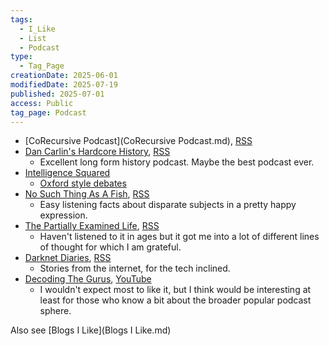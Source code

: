 ```yaml
---
tags:
  - I_Like
  - List
  - Podcast
type:
  - Tag_Page
creationDate: 2025-06-01
modifiedDate: 2025-07-19
published: 2025-07-01
access: Public
tag_page: Podcast
---
```


- [CoRecursive Podcast](CoRecursive Podcast.md), [RSS](https://link.chtbl.com/corecursive?id=corecursive&platform=rss)
- [Dan Carlin's Hardcore History](https://www.dancarlin.com/hardcore-history-series/), [RSS](http://feeds.feedburner.com/dancarlin/history?format=xml)
	- Excellent long form history podcast. Maybe the best podcast ever.
- [Intelligence Squared](https://www.intelligencesquared.com/intelligence-squared-podcast/)
	- [Oxford style debates](https://opentodebate.org/what-is-the-oxford-style-debate-format/)
- [No Such Thing As A Fish](https://www.nosuchthingasafish.com/), [RSS](https://audioboom.com/channels/2399216.rss)
	- Easy listening facts about disparate subjects in a pretty happy expression.
- [The Partially Examined Life](https://partiallyexaminedlife.com/), [RSS](https://partiallyexaminedlife.libsyn.com/rss)
	- Haven't listened to it in ages but it got me into a lot of different lines of thought for which I am grateful.
- [Darknet Diaries](https://darknetdiaries.com/), [RSS](https://feeds.megaphone.fm/darknetdiaries)
	- Stories from the internet, for the tech inclined.
- [Decoding The Gurus](https://decoding-the-gurus.captivate.fm/), [YouTube](https://www.youtube.com/@decodingthegurus)
	- I wouldn't expect most to like it, but I think would be interesting at least for those who know a bit about the broader popular podcast sphere.

Also see [Blogs I Like](Blogs I Like.md)
